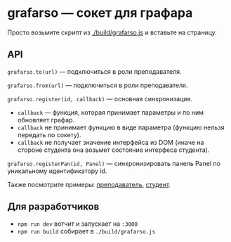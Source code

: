 # grafarso &mdash; сокет для графара

Просто возьмите скрипт из [./build/grafarso.js](build/grafarso.js) и вставьте на страницу.

## API

`grafarso.to(url)` &mdash; подключиться в роли преподавателя.

`grafarso.from(url)` &mdash; подключиться в роли преподавателя.

`grafarso.register(id, callback)` &mdash; основная синхронизация.
- `callback` &mdash; функция, которая принимает параметры и по ним обновляет графар.
- `callback` не принимает функцию в виде параметра (функцию нельзя передать по сокету).
- `callback` не получает значение интерфейса из DOM (иначе на стороне студента она возьмет состояние интерфеса студента).

`grafarso.registerPan(id, Panel)` &mdash; синхронизировать панель Panel по
уникальному идентификатору id.

Также посмотрите примеры: [преподаватель](public/index.html), [студент](public/receiver.html).

## Для разработчиков

- `npm run dev` вотчит и запускает на `:3000`
- `npm run build` собирает в `./build/grafarso.js`
